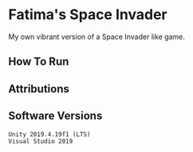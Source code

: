 # Fatima's Space Invader

My own vibrant version of a Space Invader like game.

## How To Run

## Attributions

## Software Versions

	Unity 2019.4.19f1 (LTS)
	Visual Studio 2019
